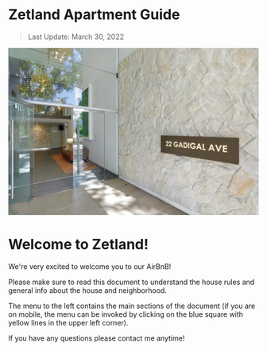 # Zetland Apartment Guide

> Last Update: March 30, 2022

<div class="image-container">
    <img src="img/readme/zetland.jpg" class="front-image" />
</div>

<div class="centered-header">
    <h1>Welcome to Zetland!</h1>
</div>

We're very excited to welcome you to our AirBnB!

Please make sure to read this document to understand the house rules and general info about
the house and neighborhood.

The menu to the left contains the main sections of the document (if you are on mobile, the menu can be invoked by clicking
on the blue square with yellow lines in the upper left corner).

If you have any questions please contact me anytime!
